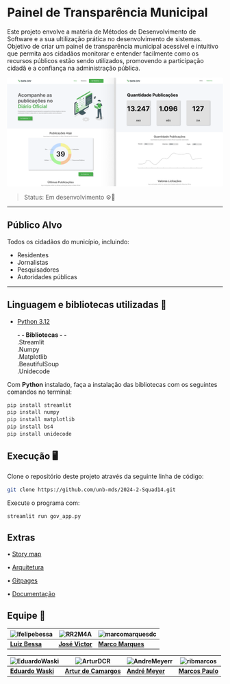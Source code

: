 # Painel de Transparência Municipal

Este projeto envolve a matéria de Métodos de Desenvolvimento de Software e a sua ultilização prática no desenvolvimento de sistemas. Objetivo de criar um painel de transparência municipal acessível e intuitivo que permita aos cidadãos monitorar e entender facilmente como os recursos públicos estão sendo utilizados, promovendo a participação cidadã e a confiança na administração pública. 

![Descrição da Imagem](prototipo/prototipo.png)

> Status: Em desenvolvimento ⚙️🔨

---

## Público Alvo
Todos os cidadãos do município, incluindo:

- Residentes
- Jornalistas
- Pesquisadores
- Autoridades públicas

---

## Linguagem e bibliotecas utilizadas 🦾
- [Python 3.12](https://www.python.org/downloads/)

  **- - Bibliotecas - -**<br>
  .Streamlit  
  .Numpy  
  .Matplotlib  
  .BeautifulSoup  
  .Unidecode

Com <b>Python</b> instalado, faça a instalação das bibliotecas com os seguintes comandos no terminal:
```bash
pip install streamlit
pip install numpy
pip install matplotlib
pip install bs4
pip install unidecode
```

## Execução 🖥️
Clone o repositório deste projeto através da seguinte linha de código:
```bash
git clone https://github.com/unb-mds/2024-2-Squad14.git
```  

Execute o programa com:
```bash
streamlit run gov_app.py
```
## Extras
 • [Story map]()
 
 • [Arquitetura]()

 • [Gitpages](unb-mds.github.io/2024-2-Squad14/)

 • [Documentação]()
 

## Equipe 👤


| ![lfelipebessa](https://github.com/lfelipebessa.png) | ![RR2M4A](https://github.com/RR2M4A.png) | ![marcomarquesdc](https://github.com/marcomarquesdc.png) |
|-----------------------------------------------------|------------------------------------------|------------------------------------------|
| **[Luiz Bessa](https://github.com/lfelipebessa)** | **[José Victor](https://github.com/RR2M4A)** | **[Marco Marques](https://github.com/marcomarquesdc)** |

| ![EduardoWaski](https://github.com/EduardoWaski.png) | ![ArturDCR](https://github.com/ArturDCR.png) | ![AndreMeyerr](https://github.com/AndreMeyerr.png) | ![ribmarcos](https://github.com/ribmarcos.png) |
|------------------------------------------|------------------------------------------|------------------------------------------|------------------------------------------|
| **[Eduardo Waski](https://github.com/EduardoWaski)** | **[Artur de Camargos](https://github.com/ArturDCR)** | **[André Meyer](https://github.com/AndreMeyerr)** | **[Marcos Paulo](https://github.com/ribmarcos)** |








